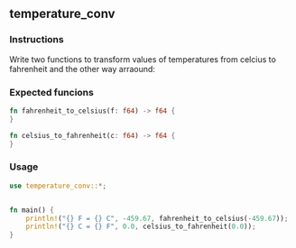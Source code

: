 ## temperature_conv

### Instructions

Write two functions to transform values of temperatures from celcius to fahrenheit and the other way arraound:

### Expected funcions

```rust
fn fahrenheit_to_celsius(f: f64) -> f64 {
}

fn celsius_to_fahrenheit(c: f64) -> f64 {
}
```

### Usage

```rust
use temperature_conv::*;


fn main() {
	println!("{} F = {} C", -459.67, fahrenheit_to_celsius(-459.67));
	println!("{} C = {} F", 0.0, celsius_to_fahrenheit(0.0));
}
```

